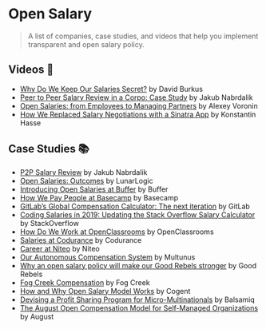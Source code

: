 # Open Salary

> A list of companies, case studies, and videos that help you implement transparent and open salary policy.

## Videos 🍿

- [Why Do We Keep Our Salaries Secret?](https://www.youtube.com/watch?v=iNgB-j4-5HY) by David Burkus
- [Peer to Peer Salary Review in a Corpo: Case Study](https://www.youtube.com/watch?v=vQMYjpjpelg) by Jakub Nabrdalik
- [Open Salaries: from Employees to Managing Partners](https://www.youtube.com/watch?v=P7_dq2YiHJ8) by Alexey Voronin
- [How We Replaced Salary Negotiations with a Sinatra App](https://www.youtube.com/watch?v=N8u9H6JDAzo) by Konstantin Hasse


## Case Studies 📚
- [P2P Salary Review](http://blog.solidcraft.eu/2015/11/p2p-salary-review.html) by Jakub Nabrdalik
- [Open Salaries: Outcomes](https://blog.lunarlogic.io/2016/open-salaries-outcomes/) by LunarLogic
- [Introducing Open Salaries at Buffer](https://buffer.com/resources/introducing-open-salaries-at-buffer-including-our-transparent-formula-and-all-individual-salaries/) by Buffer
- [How We Pay People at Basecamp](https://m.signalvnoise.com/how-we-pay-people-at-basecamp/) by Basecamp
- [GitLab’s Global Compensation Calculator: The next iteration](https://about.gitlab.com/blog/2018/03/23/gitlabs-global-compensation-calculator-the-next-iteration/) by GitLab
- [Coding Salaries in 2019: Updating the Stack Overflow Salary Calculator](https://stackoverflow.blog/2019/10/16/coding-salaries-in-2019-updating-the-stack-overflow-salary-calculator/) by StackOverflow
- [How Do We Work at OpenClassrooms](https://openclassrooms.com/en/courses/3851206-how-do-we-work-at-openclassrooms/6523261-evolution-and-salary) by OpenClassrooms
- [Salaries at Codurance](https://codurance.com/2019/05/02/salaries-at-codurance/) by Codurance
- [Career at Niteo](https://github.com/niteoweb/handbook/blob/master/5_People/career.md) by Niteo
- [Our Autonomous Compensation System](https://github.com/multunus/Open-Playbook#compensation-system) by Multunus
- [Why an open salary policy will make our Good Rebels stronger](https://www.goodrebels.com/why-an-open-salary-policy-will-make-our-good-rebels-stronger/) by Good Rebels
- [Fog Creek Compensation](https://www.joelonsoftware.com/2000/08/30/fog-creek-compensation/) by Fog Creek
- [How and Why Open Salary Model Works](https://cogent.co/blog/open-salaries/) by Cogent
- [Devising a Profit Sharing Program for Micro-Multinationals](https://blog.balsamiq.com/profitsharing/) by Balsamiq
- [The August Open Compensation Model for Self-Managed Organizations](https://medium.com/21st-century-organizational-development/the-august-open-compensation-model-for-self-managed-organizations-69f2c5d9649c) by August
